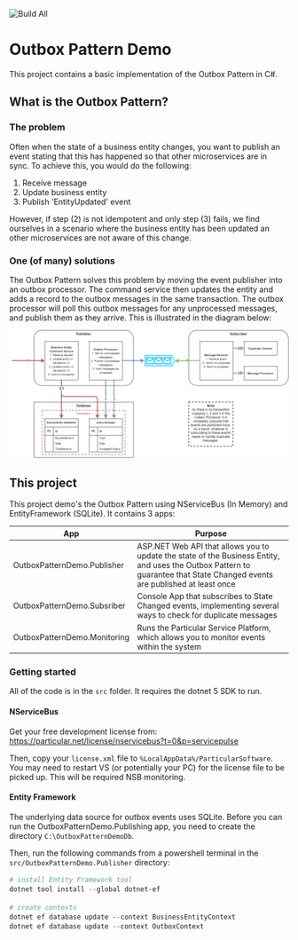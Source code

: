 ![Build All](https://github.com/benchiverton/OutboxPatternDemo/workflows/Build%20All/badge.svg)

# Outbox Pattern Demo

This project contains a basic implementation of the Outbox Pattern in C#.

## What is the Outbox Pattern?

### The problem

Often when the state of a business entity changes, you want to publish an event stating that this has happened so that other microservices are in sync. To achieve this, you would do the following:

1. Receive message
2. Update business entity
3. Publish 'EntityUpdated' event

However, if step (2) is not idempotent and only step (3) fails, we find ourselves in a scenario where the business entity has been updated an other microservices are not aware of this change.

### One (of many) solutions

The Outbox Pattern solves this problem by moving the event publisher into an outbox processor. The command service then updates the entity and adds a record to the outbox messages in the same transaction. The outbox processor will poll this outbox messages for any unprocessed messages, and publish them as they arrive. This is illustrated in the diagram below:

![](docs\OutboxPatternDiagram.png)

## This project

This project demo's the Outbox Pattern using NServiceBus (In Memory) and EntityFramework (SQLite). It contains 3 apps:

| App                          | Purpose                                                      |
| ---------------------------- | ------------------------------------------------------------ |
| OutboxPatternDemo.Publisher  | ASP.NET Web API that allows you to update the state of the Business Entity, and uses the Outbox Pattern to guarantee that State Changed events are published at least once |
| OutboxPatternDemo.Subsriber  | Console App that subscribes to State Changed events, implementing several ways to check for duplicate messages |
| OutboxPatternDemo.Monitoring | Runs the Particular Service Platform, which allows you to monitor events within the system |

### Getting started

All of the code is in the `src` folder. It requires the dotnet 5 SDK to run.

#### NServiceBus

Get your free development license from: https://particular.net/license/nservicebus?t=0&p=servicepulse

Then, copy your `license.xml` file to `%LocalAppData%/ParticularSoftware`. You may need to restart VS (or potentially your PC) for the license file to be picked up. This will be required NSB monitoring.

#### Entity Framework

The underlying data source for outbox events uses SQLite. Before you can run the OutboxPatternDemo.Publishing app, you need to create the directory `C:\OutboxPatternDemoDb`.

Then, run the following commands from a powershell terminal in the `src/OutboxPatternDemo.Publisher` directory:

```powershell
# install Entity Framework tool
dotnet tool install --global dotnet-ef

# create contexts
dotnet ef database update --context BusinessEntityContext
dotnet ef database update --context OutboxContext
```

